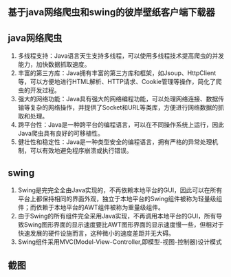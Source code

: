 ## 基于java网络爬虫和swing的彼岸壁纸客户端下载器
## java网络爬虫
1. 多线程支持：Java语言天生支持多线程，可以使用多线程技术提高爬虫的并发能力，加快数据抓取速度。
2. 丰富的第三方库：Java拥有丰富的第三方库和框架，如Jsoup、HttpClient等，可以方便地进行HTML解析、HTTP请求、Cookie管理等操作，简化了爬虫的开发过程。
3. 强大的网络功能：Java具有强大的网络编程功能，可以处理网络连接、数据传输等复杂的网络操作，并提供了Socket和URL等类库，方便进行网络数据的抓取和处理。
4. 跨平台性：Java是一种跨平台的编程语言，可以在不同操作系统上运行，因此Java爬虫具有良好的可移植性。
5. 健壮性和稳定性：Java是一种类型安全的编程语言，拥有严格的异常处理机制，可以有效地避免程序崩溃或执行错误。
## swing
1. Swing是完完全全由Java实现的，不再依赖本地平台的GUI，因此可以在所有平台上都保持相同的界面外观，独立于本地平台的Swing组件被称为轻量级组件；而依赖于本地平台的AWT组件被称为重量级组件。
2. 由于Swing的所有组件完全采用Java实现，不再调用本地平台的GUI，所有导致Swing图形界面的显示速度要比AWT图形界面的显示速度慢一些，但相对于快速发展的硬件设施而言，这种微小的速度差距并无大碍。
3. Swing组件采用MVC(Model-View-Controller,即模型-视图-控制器)设计模式
## 截图

